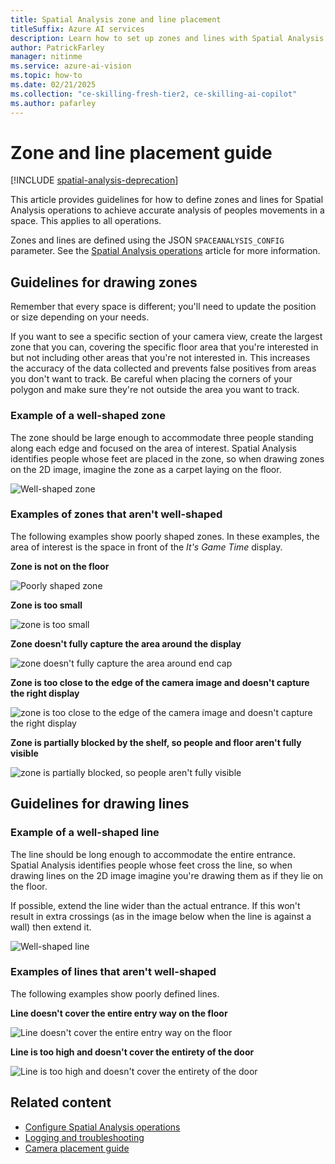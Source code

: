 ```yaml
---
title: Spatial Analysis zone and line placement
titleSuffix: Azure AI services
description: Learn how to set up zones and lines with Spatial Analysis.
author: PatrickFarley
manager: nitinme
ms.service: azure-ai-vision
ms.topic: how-to
ms.date: 02/21/2025
ms.collection: "ce-skilling-fresh-tier2, ce-skilling-ai-copilot"
ms.author: pafarley
---
```


# Zone and line placement guide

[!INCLUDE [spatial-analysis-deprecation](includes/spatial-analysis-deprecation.md)]

This article provides guidelines for how to define zones and lines for Spatial Analysis operations to achieve accurate analysis of peoples movements in a space. This applies to all operations. 

Zones and lines are defined using the JSON `SPACEANALYSIS_CONFIG` parameter. See the [Spatial Analysis operations](spatial-analysis-operations.md) article for more information.

## Guidelines for drawing zones

Remember that every space is different; you'll need to update the position or size depending on your needs.

If you want to see a specific section of your camera view, create the largest zone that you can, covering the specific floor area that you're interested in but not including other areas that you're not interested in. This increases the accuracy of the data collected and prevents false positives from areas you don't want to track. Be careful when placing the corners of your polygon and make sure they're not outside the area you want to track.  

### Example of a well-shaped zone

The zone should be large enough to accommodate three people standing along each edge and focused on the area of interest. Spatial Analysis identifies people whose feet are placed in the zone, so when drawing zones on the 2D image, imagine the zone as a carpet laying on the floor.

![Well-shaped zone](./media/spatial-analysis/zone-good-example.png)

### Examples of zones that aren't well-shaped

The following examples show poorly shaped zones. In these examples, the area of interest is the space in front of the *It's Game Time* display.

**Zone is not on the floor**

![Poorly shaped zone](./media/spatial-analysis/zone-not-on-floor.png) 

**Zone is too small**

![zone is too small](./media/spatial-analysis/zone-too-small.png)

**Zone doesn't fully capture the area around the display**

![zone doesn't fully capture the area around end cap](./media/spatial-analysis/zone-bad-capture.png)

**Zone is too close to the edge of the camera image and doesn't capture the right display**

![zone is too close to the edge of the camera image and doesn't capture the right display](./media/spatial-analysis/zone-edge.png)

**Zone is partially blocked by the shelf, so people and floor aren't fully visible**

![zone is partially blocked, so people aren't fully visible](./media/spatial-analysis/zone-partially-blocked.png)

## Guidelines for drawing lines

### Example of a well-shaped line

The line should be long enough to accommodate the entire entrance. Spatial Analysis identifies people whose feet cross the line, so when drawing lines on the 2D image imagine you're drawing them as if they lie on the floor. 

If possible, extend the line wider than the actual entrance. If this won't result in extra crossings (as in the image below when the line is against a wall) then extend it.

![Well-shaped line](./media/spatial-analysis/zone-line-good-example.png)

### Examples of lines that aren't well-shaped

The following examples show poorly defined lines.

**Line doesn't cover the entire entry way on the floor**

![Line doesn't cover the entire entry way on the floor](./media/spatial-analysis/zone-line-bad-coverage.png)

**Line is too high and doesn't cover the entirety of the door**

![Line is too high and doesn't cover the entirety of the door](./media/spatial-analysis/zone-line-too-high.png)

## Related content

<!--* [Deploy a People Counting web application](spatial-analysis-web-app.md)-->
* [Configure Spatial Analysis operations](./spatial-analysis-operations.md)
* [Logging and troubleshooting](spatial-analysis-logging.md)
* [Camera placement guide](spatial-analysis-camera-placement.md)

